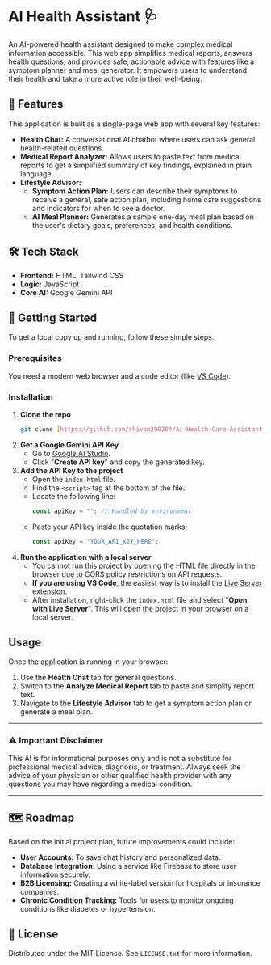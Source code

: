 # AI Health Assistant 🩺


An AI-powered health assistant designed to make complex medical information accessible. This web app simplifies medical reports, answers health questions, and provides safe, actionable advice with features like a symptom planner and meal generator. It empowers users to understand their health and take a more active role in their well-being.

## 🌟 Features

This application is built as a single-page web app with several key features:

* **Health Chat:** A conversational AI chatbot where users can ask general health-related questions.
* **Medical Report Analyzer:** Allows users to paste text from medical reports to get a simplified summary of key findings, explained in plain language.
* **Lifestyle Advisor:**
    * **Symptom Action Plan:** Users can describe their symptoms to receive a general, safe action plan, including home care suggestions and indicators for when to see a doctor.
    * **AI Meal Planner:** Generates a sample one-day meal plan based on the user's dietary goals, preferences, and health conditions.

## 🛠️ Tech Stack

* **Frontend:** HTML, Tailwind CSS
* **Logic:** JavaScript
* **Core AI:** Google Gemini API

## 🚀 Getting Started

To get a local copy up and running, follow these simple steps.

### Prerequisites

You need a modern web browser and a code editor (like [VS Code](https://code.visualstudio.com/)).

### Installation

1.  **Clone the repo**
    ```sh
    git clone [https://github.com/shivam290204/Ai-Health-Care-Assistant.git](https://github.com/shivam290204/Ai-Health-Care-Assistant.git)
    ```
2.  **Get a Google Gemini API Key**
    * Go to [Google AI Studio](https://aistudio.google.com/app/apikey).
    * Click "**Create API key**" and copy the generated key.
3.  **Add the API Key to the project**
    * Open the `index.html` file.
    * Find the `<script>` tag at the bottom of the file.
    * Locate the following line:
        ```javascript
        const apiKey = ""; // Handled by environment
        ```
    * Paste your API key inside the quotation marks:
        ```javascript
        const apiKey = "YOUR_API_KEY_HERE";
        ```
4.  **Run the application with a local server**
    * You cannot run this project by opening the HTML file directly in the browser due to CORS policy restrictions on API requests.
    * **If you are using VS Code**, the easiest way is to install the [Live Server](https://marketplace.visualstudio.com/items?itemName=ritwickdey.LiveServer) extension.
    * After installation, right-click the `index.html` file and select "**Open with Live Server**". This will open the project in your browser on a local server.

## Usage

Once the application is running in your browser:

1.  Use the **Health Chat** tab for general questions.
2.  Switch to the **Analyze Medical Report** tab to paste and simplify report text.
3.  Navigate to the **Lifestyle Advisor** tab to get a symptom action plan or generate a meal plan.

---

### ⚠️ Important Disclaimer

This AI is for informational purposes only and is not a substitute for professional medical advice, diagnosis, or treatment. Always seek the advice of your physician or other qualified health provider with any questions you may have regarding a medical condition.

---

## 🗺️ Roadmap

Based on the initial project plan, future improvements could include:

* **User Accounts:** To save chat history and personalized data.
* **Database Integration:** Using a service like Firebase to store user information securely.
* **B2B Licensing:** Creating a white-label version for hospitals or insurance companies.
* **Chronic Condition Tracking:** Tools for users to monitor ongoing conditions like diabetes or hypertension.

## 📄 License

Distributed under the MIT License. See `LICENSE.txt` for more information.
